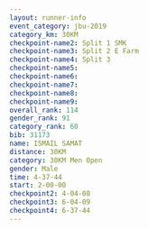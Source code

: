 ```yaml
---
layout: runner-info 
event_category: jbu-2019 
category_km: 30KM 
checkpoint-name2: Split 1 SMK 
checkpoint-name3: Split 2 E Farm 
checkpoint-name4: Split 3 
checkpoint-name5: 
checkpoint-name6: 
checkpoint-name7: 
checkpoint-name8: 
checkpoint-name9: 
overall_rank: 114
gender_rank: 91
category_rank: 60
bib: 31173
name: ISMAIL SAMAT
distance: 30KM
category: 30KM Men Open
gender: Male
time: 4-37-44
start: 2-00-00
checkpoint2: 4-04-08
checkpoint3: 6-04-09
checkpoint4: 6-37-44
---
```

